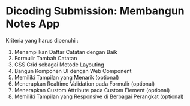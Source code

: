 # Dicoding Submission: Membangun Notes App


Kriteria yang harus dipenuhi :
1. Menampilkan Daftar Catatan dengan Baik
2. Formulir Tambah Catatan
3. CSS Grid sebagai Metode Layouting
4. Bangun Komponen UI dengan Web Component
5. Memiliki Tampilan yang Menarik (optional)
6. Menerapkan Realtime Validation pada Formulir (optional)
7. Menerapkan Custom Attribute pada Custom Element (optional)
8. Memiliki Tampilan yang Responsive di Berbagai Perangkat (optional)
